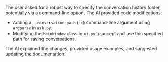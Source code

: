 The user asked for a robust way to specify the conversation history folder, potentially via a command-line option. The AI provided code modifications:

*   Adding a `--conversation-path` (`-c`) command-line argument using `argparse` in `ask.py`.
*   Modifying the `MainWindow` class in `ui.py` to accept and use this specified path for saving conversations.

The AI explained the changes, provided usage examples, and suggested updating the documentation.